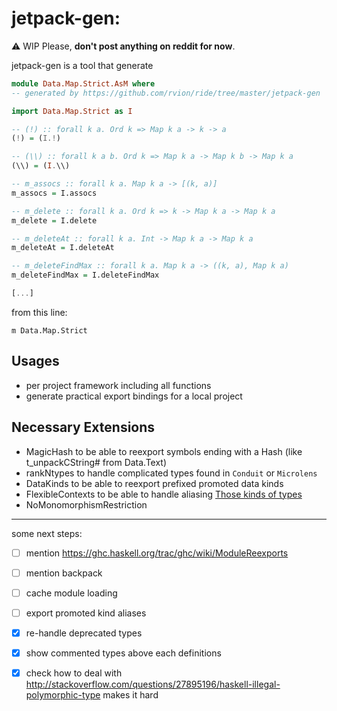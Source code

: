 # jetpack-gen:

:warning: WIP
Please, __don't post anything on reddit for now__.

jetpack-gen is a tool that generate 

```haskell
module Data.Map.Strict.AsM where
-- generated by https://github.com/rvion/ride/tree/master/jetpack-gen

import Data.Map.Strict as I

-- (!) :: forall k a. Ord k => Map k a -> k -> a
(!) = (I.!)

-- (\\) :: forall k a b. Ord k => Map k a -> Map k b -> Map k a
(\\) = (I.\\)

-- m_assocs :: forall k a. Map k a -> [(k, a)]
m_assocs = I.assocs

-- m_delete :: forall k a. Ord k => k -> Map k a -> Map k a
m_delete = I.delete

-- m_deleteAt :: forall k a. Int -> Map k a -> Map k a
m_deleteAt = I.deleteAt

-- m_deleteFindMax :: forall k a. Map k a -> ((k, a), Map k a)
m_deleteFindMax = I.deleteFindMax

[...]
```

from this line:

```
m Data.Map.Strict
```

## Usages

 - per project framework including all functions
 - generate practical export bindings for a local project

## Necessary Extensions

 - MagicHash to be able to reexport symbols ending with a Hash (like t_unpackCString# from Data.Text)
 - rankNtypes to handle complicated types found in `Conduit` or `Microlens`
 - DataKinds to be able to reexport prefixed promoted data kinds
 - FlexibleContexts to be able to handle aliasing [Those kinds of types](http://stackoverflow.com/questions/27895196/haskell-illegal-polymorphic-type)
 - NoMonomorphismRestriction 


-------------

some next steps:
  - [ ] mention https://ghc.haskell.org/trac/ghc/wiki/ModuleReexports
  - [ ] mention backpack
  - [ ] cache module loading
  - [ ] export promoted kind aliases
  - [X] re-handle deprecated types
  - [x] show commented types above each definitions
  - [x] check how to deal with http://stackoverflow.com/questions/27895196/haskell-illegal-polymorphic-type makes it hard


